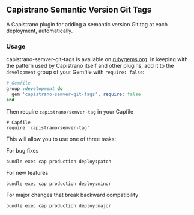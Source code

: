## Capistrano Semantic Version Git Tags

A Capistrano plugin for adding a semantic version Git tag at each deployment, automatically.

### Usage

capistrano-semver-git-tags is available on [rubygems.org](https://rubygems.org/gems/capistrano-semver-git-tags).
In keeping with the pattern used by Capistrano itself and other plugins, add it
to the `development` group of your Gemfile with `require: false`:

```ruby
# Gemfile
group :development do
  gem 'capistrano-semver-git-tags', require: false
end
```

Then require `capistrano/semver-tag` in your Capfile

```
# Capfile
require 'capistrano/semver-tag'
```

This will allow you to use one of three tasks:

For bug fixes
```shell
bundle exec cap production deploy:patch
```

For new features
```shell
bundle exec cap production deploy:minor
```

For major changes that break backward compatibility
```shell
bundle exec cap production deploy:major
```